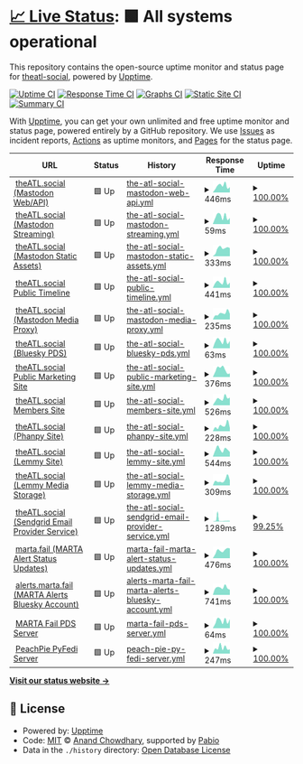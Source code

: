# [📈 Live Status](https://status.theATL.social): <!--live status--> **🟩 All systems operational**

This repository contains the open-source uptime monitor and status page for [theatl-social](https://status.theATL.social), powered by [Upptime](https://github.com/upptime/upptime).

[![Uptime CI](https://github.com/theatl-social/theatl-social-status-v2/workflows/Uptime%20CI/badge.svg)](https://github.com/theatl-social/theatl-social-status-v2/actions?query=workflow%3A%22Uptime+CI%22)
[![Response Time CI](https://github.com/theatl-social/theatl-social-status-v2/workflows/Response%20Time%20CI/badge.svg)](https://github.com/theatl-social/theatl-social-status-v2/actions?query=workflow%3A%22Response+Time+CI%22)
[![Graphs CI](https://github.com/theatl-social/theatl-social-status-v2/workflows/Graphs%20CI/badge.svg)](https://github.com/theatl-social/theatl-social-status-v2/actions?query=workflow%3A%22Graphs+CI%22)
[![Static Site CI](https://github.com/theatl-social/theatl-social-status-v2/workflows/Static%20Site%20CI/badge.svg)](https://github.com/theatl-social/theatl-social-status-v2/actions?query=workflow%3A%22Static+Site+CI%22)
[![Summary CI](https://github.com/theatl-social/theatl-social-status-v2/workflows/Summary%20CI/badge.svg)](https://github.com/theatl-social/theatl-social-status-v2/actions?query=workflow%3A%22Summary+CI%22)

With [Upptime](https://upptime.js.org), you can get your own unlimited and free uptime monitor and status page, powered entirely by a GitHub repository. We use [Issues](https://github.com/theatl-social/theatl-social-status-v2/issues) as incident reports, [Actions](https://github.com/theatl-social/theatl-social-status-v2/actions) as uptime monitors, and [Pages](https://status.theATL.social) for the status page.

<!--start: status pages-->
<!-- This summary is generated by Upptime (https://github.com/upptime/upptime) -->
<!-- Do not edit this manually, your changes will be overwritten -->
<!-- prettier-ignore -->
| URL | Status | History | Response Time | Uptime |
| --- | ------ | ------- | ------------- | ------ |
| <img alt="" src="https://icons.duckduckgo.com/ip3/theatl.social.ico" height="13"> [theATL.social (Mastodon Web/API)](https://theATL.social/health) | 🟩 Up | [the-atl-social-mastodon-web-api.yml](https://github.com/theatl-social/theatl-social-status-v2/commits/HEAD/history/the-atl-social-mastodon-web-api.yml) | <details><summary><img alt="Response time graph" src="./graphs/the-atl-social-mastodon-web-api/response-time-week.png" height="20"> 446ms</summary><br><a href="https://status.theatl.social/history/the-atl-social-mastodon-web-api"><img alt="Response time 407" src="https://img.shields.io/endpoint?url=https%3A%2F%2Fraw.githubusercontent.com%2Ftheatl-social%2Ftheatl-social-status-v2%2FHEAD%2Fapi%2Fthe-atl-social-mastodon-web-api%2Fresponse-time.json"></a><br><a href="https://status.theatl.social/history/the-atl-social-mastodon-web-api"><img alt="24-hour response time 363" src="https://img.shields.io/endpoint?url=https%3A%2F%2Fraw.githubusercontent.com%2Ftheatl-social%2Ftheatl-social-status-v2%2FHEAD%2Fapi%2Fthe-atl-social-mastodon-web-api%2Fresponse-time-day.json"></a><br><a href="https://status.theatl.social/history/the-atl-social-mastodon-web-api"><img alt="7-day response time 446" src="https://img.shields.io/endpoint?url=https%3A%2F%2Fraw.githubusercontent.com%2Ftheatl-social%2Ftheatl-social-status-v2%2FHEAD%2Fapi%2Fthe-atl-social-mastodon-web-api%2Fresponse-time-week.json"></a><br><a href="https://status.theatl.social/history/the-atl-social-mastodon-web-api"><img alt="30-day response time 410" src="https://img.shields.io/endpoint?url=https%3A%2F%2Fraw.githubusercontent.com%2Ftheatl-social%2Ftheatl-social-status-v2%2FHEAD%2Fapi%2Fthe-atl-social-mastodon-web-api%2Fresponse-time-month.json"></a><br><a href="https://status.theatl.social/history/the-atl-social-mastodon-web-api"><img alt="1-year response time 407" src="https://img.shields.io/endpoint?url=https%3A%2F%2Fraw.githubusercontent.com%2Ftheatl-social%2Ftheatl-social-status-v2%2FHEAD%2Fapi%2Fthe-atl-social-mastodon-web-api%2Fresponse-time-year.json"></a></details> | <details><summary><a href="https://status.theatl.social/history/the-atl-social-mastodon-web-api">100.00%</a></summary><a href="https://status.theatl.social/history/the-atl-social-mastodon-web-api"><img alt="All-time uptime 100.00%" src="https://img.shields.io/endpoint?url=https%3A%2F%2Fraw.githubusercontent.com%2Ftheatl-social%2Ftheatl-social-status-v2%2FHEAD%2Fapi%2Fthe-atl-social-mastodon-web-api%2Fuptime.json"></a><br><a href="https://status.theatl.social/history/the-atl-social-mastodon-web-api"><img alt="24-hour uptime 100.00%" src="https://img.shields.io/endpoint?url=https%3A%2F%2Fraw.githubusercontent.com%2Ftheatl-social%2Ftheatl-social-status-v2%2FHEAD%2Fapi%2Fthe-atl-social-mastodon-web-api%2Fuptime-day.json"></a><br><a href="https://status.theatl.social/history/the-atl-social-mastodon-web-api"><img alt="7-day uptime 100.00%" src="https://img.shields.io/endpoint?url=https%3A%2F%2Fraw.githubusercontent.com%2Ftheatl-social%2Ftheatl-social-status-v2%2FHEAD%2Fapi%2Fthe-atl-social-mastodon-web-api%2Fuptime-week.json"></a><br><a href="https://status.theatl.social/history/the-atl-social-mastodon-web-api"><img alt="30-day uptime 100.00%" src="https://img.shields.io/endpoint?url=https%3A%2F%2Fraw.githubusercontent.com%2Ftheatl-social%2Ftheatl-social-status-v2%2FHEAD%2Fapi%2Fthe-atl-social-mastodon-web-api%2Fuptime-month.json"></a><br><a href="https://status.theatl.social/history/the-atl-social-mastodon-web-api"><img alt="1-year uptime 100.00%" src="https://img.shields.io/endpoint?url=https%3A%2F%2Fraw.githubusercontent.com%2Ftheatl-social%2Ftheatl-social-status-v2%2FHEAD%2Fapi%2Fthe-atl-social-mastodon-web-api%2Fuptime-year.json"></a></details>
| <img alt="" src="https://icons.duckduckgo.com/ip3/theatl.social.ico" height="13"> [theATL.social (Mastodon Streaming)](https://theATL.social/api/v1/streaming/health) | 🟩 Up | [the-atl-social-mastodon-streaming.yml](https://github.com/theatl-social/theatl-social-status-v2/commits/HEAD/history/the-atl-social-mastodon-streaming.yml) | <details><summary><img alt="Response time graph" src="./graphs/the-atl-social-mastodon-streaming/response-time-week.png" height="20"> 59ms</summary><br><a href="https://status.theatl.social/history/the-atl-social-mastodon-streaming"><img alt="Response time 57" src="https://img.shields.io/endpoint?url=https%3A%2F%2Fraw.githubusercontent.com%2Ftheatl-social%2Ftheatl-social-status-v2%2FHEAD%2Fapi%2Fthe-atl-social-mastodon-streaming%2Fresponse-time.json"></a><br><a href="https://status.theatl.social/history/the-atl-social-mastodon-streaming"><img alt="24-hour response time 47" src="https://img.shields.io/endpoint?url=https%3A%2F%2Fraw.githubusercontent.com%2Ftheatl-social%2Ftheatl-social-status-v2%2FHEAD%2Fapi%2Fthe-atl-social-mastodon-streaming%2Fresponse-time-day.json"></a><br><a href="https://status.theatl.social/history/the-atl-social-mastodon-streaming"><img alt="7-day response time 59" src="https://img.shields.io/endpoint?url=https%3A%2F%2Fraw.githubusercontent.com%2Ftheatl-social%2Ftheatl-social-status-v2%2FHEAD%2Fapi%2Fthe-atl-social-mastodon-streaming%2Fresponse-time-week.json"></a><br><a href="https://status.theatl.social/history/the-atl-social-mastodon-streaming"><img alt="30-day response time 58" src="https://img.shields.io/endpoint?url=https%3A%2F%2Fraw.githubusercontent.com%2Ftheatl-social%2Ftheatl-social-status-v2%2FHEAD%2Fapi%2Fthe-atl-social-mastodon-streaming%2Fresponse-time-month.json"></a><br><a href="https://status.theatl.social/history/the-atl-social-mastodon-streaming"><img alt="1-year response time 57" src="https://img.shields.io/endpoint?url=https%3A%2F%2Fraw.githubusercontent.com%2Ftheatl-social%2Ftheatl-social-status-v2%2FHEAD%2Fapi%2Fthe-atl-social-mastodon-streaming%2Fresponse-time-year.json"></a></details> | <details><summary><a href="https://status.theatl.social/history/the-atl-social-mastodon-streaming">100.00%</a></summary><a href="https://status.theatl.social/history/the-atl-social-mastodon-streaming"><img alt="All-time uptime 100.00%" src="https://img.shields.io/endpoint?url=https%3A%2F%2Fraw.githubusercontent.com%2Ftheatl-social%2Ftheatl-social-status-v2%2FHEAD%2Fapi%2Fthe-atl-social-mastodon-streaming%2Fuptime.json"></a><br><a href="https://status.theatl.social/history/the-atl-social-mastodon-streaming"><img alt="24-hour uptime 100.00%" src="https://img.shields.io/endpoint?url=https%3A%2F%2Fraw.githubusercontent.com%2Ftheatl-social%2Ftheatl-social-status-v2%2FHEAD%2Fapi%2Fthe-atl-social-mastodon-streaming%2Fuptime-day.json"></a><br><a href="https://status.theatl.social/history/the-atl-social-mastodon-streaming"><img alt="7-day uptime 100.00%" src="https://img.shields.io/endpoint?url=https%3A%2F%2Fraw.githubusercontent.com%2Ftheatl-social%2Ftheatl-social-status-v2%2FHEAD%2Fapi%2Fthe-atl-social-mastodon-streaming%2Fuptime-week.json"></a><br><a href="https://status.theatl.social/history/the-atl-social-mastodon-streaming"><img alt="30-day uptime 100.00%" src="https://img.shields.io/endpoint?url=https%3A%2F%2Fraw.githubusercontent.com%2Ftheatl-social%2Ftheatl-social-status-v2%2FHEAD%2Fapi%2Fthe-atl-social-mastodon-streaming%2Fuptime-month.json"></a><br><a href="https://status.theatl.social/history/the-atl-social-mastodon-streaming"><img alt="1-year uptime 100.00%" src="https://img.shields.io/endpoint?url=https%3A%2F%2Fraw.githubusercontent.com%2Ftheatl-social%2Ftheatl-social-status-v2%2FHEAD%2Fapi%2Fthe-atl-social-mastodon-streaming%2Fuptime-year.json"></a></details>
| <img alt="" src="https://icons.duckduckgo.com/ip3/mastodon-static.theatl.social.ico" height="13"> [theATL.social (Mastodon Static Assets)](https://mastodon-static.theatl.social/sw.js) | 🟩 Up | [the-atl-social-mastodon-static-assets.yml](https://github.com/theatl-social/theatl-social-status-v2/commits/HEAD/history/the-atl-social-mastodon-static-assets.yml) | <details><summary><img alt="Response time graph" src="./graphs/the-atl-social-mastodon-static-assets/response-time-week.png" height="20"> 333ms</summary><br><a href="https://status.theatl.social/history/the-atl-social-mastodon-static-assets"><img alt="Response time 384" src="https://img.shields.io/endpoint?url=https%3A%2F%2Fraw.githubusercontent.com%2Ftheatl-social%2Ftheatl-social-status-v2%2FHEAD%2Fapi%2Fthe-atl-social-mastodon-static-assets%2Fresponse-time.json"></a><br><a href="https://status.theatl.social/history/the-atl-social-mastodon-static-assets"><img alt="24-hour response time 358" src="https://img.shields.io/endpoint?url=https%3A%2F%2Fraw.githubusercontent.com%2Ftheatl-social%2Ftheatl-social-status-v2%2FHEAD%2Fapi%2Fthe-atl-social-mastodon-static-assets%2Fresponse-time-day.json"></a><br><a href="https://status.theatl.social/history/the-atl-social-mastodon-static-assets"><img alt="7-day response time 333" src="https://img.shields.io/endpoint?url=https%3A%2F%2Fraw.githubusercontent.com%2Ftheatl-social%2Ftheatl-social-status-v2%2FHEAD%2Fapi%2Fthe-atl-social-mastodon-static-assets%2Fresponse-time-week.json"></a><br><a href="https://status.theatl.social/history/the-atl-social-mastodon-static-assets"><img alt="30-day response time 250" src="https://img.shields.io/endpoint?url=https%3A%2F%2Fraw.githubusercontent.com%2Ftheatl-social%2Ftheatl-social-status-v2%2FHEAD%2Fapi%2Fthe-atl-social-mastodon-static-assets%2Fresponse-time-month.json"></a><br><a href="https://status.theatl.social/history/the-atl-social-mastodon-static-assets"><img alt="1-year response time 384" src="https://img.shields.io/endpoint?url=https%3A%2F%2Fraw.githubusercontent.com%2Ftheatl-social%2Ftheatl-social-status-v2%2FHEAD%2Fapi%2Fthe-atl-social-mastodon-static-assets%2Fresponse-time-year.json"></a></details> | <details><summary><a href="https://status.theatl.social/history/the-atl-social-mastodon-static-assets">100.00%</a></summary><a href="https://status.theatl.social/history/the-atl-social-mastodon-static-assets"><img alt="All-time uptime 99.98%" src="https://img.shields.io/endpoint?url=https%3A%2F%2Fraw.githubusercontent.com%2Ftheatl-social%2Ftheatl-social-status-v2%2FHEAD%2Fapi%2Fthe-atl-social-mastodon-static-assets%2Fuptime.json"></a><br><a href="https://status.theatl.social/history/the-atl-social-mastodon-static-assets"><img alt="24-hour uptime 100.00%" src="https://img.shields.io/endpoint?url=https%3A%2F%2Fraw.githubusercontent.com%2Ftheatl-social%2Ftheatl-social-status-v2%2FHEAD%2Fapi%2Fthe-atl-social-mastodon-static-assets%2Fuptime-day.json"></a><br><a href="https://status.theatl.social/history/the-atl-social-mastodon-static-assets"><img alt="7-day uptime 100.00%" src="https://img.shields.io/endpoint?url=https%3A%2F%2Fraw.githubusercontent.com%2Ftheatl-social%2Ftheatl-social-status-v2%2FHEAD%2Fapi%2Fthe-atl-social-mastodon-static-assets%2Fuptime-week.json"></a><br><a href="https://status.theatl.social/history/the-atl-social-mastodon-static-assets"><img alt="30-day uptime 100.00%" src="https://img.shields.io/endpoint?url=https%3A%2F%2Fraw.githubusercontent.com%2Ftheatl-social%2Ftheatl-social-status-v2%2FHEAD%2Fapi%2Fthe-atl-social-mastodon-static-assets%2Fuptime-month.json"></a><br><a href="https://status.theatl.social/history/the-atl-social-mastodon-static-assets"><img alt="1-year uptime 99.98%" src="https://img.shields.io/endpoint?url=https%3A%2F%2Fraw.githubusercontent.com%2Ftheatl-social%2Ftheatl-social-status-v2%2FHEAD%2Fapi%2Fthe-atl-social-mastodon-static-assets%2Fuptime-year.json"></a></details>
| <img alt="" src="https://icons.duckduckgo.com/ip3/theatl.social.ico" height="13"> [theATL.social Public Timeline](https://theatl.social/api/v1/timelines/public?local=true&only_media=false) | 🟩 Up | [the-atl-social-public-timeline.yml](https://github.com/theatl-social/theatl-social-status-v2/commits/HEAD/history/the-atl-social-public-timeline.yml) | <details><summary><img alt="Response time graph" src="./graphs/the-atl-social-public-timeline/response-time-week.png" height="20"> 441ms</summary><br><a href="https://status.theatl.social/history/the-atl-social-public-timeline"><img alt="Response time 319" src="https://img.shields.io/endpoint?url=https%3A%2F%2Fraw.githubusercontent.com%2Ftheatl-social%2Ftheatl-social-status-v2%2FHEAD%2Fapi%2Fthe-atl-social-public-timeline%2Fresponse-time.json"></a><br><a href="https://status.theatl.social/history/the-atl-social-public-timeline"><img alt="24-hour response time 405" src="https://img.shields.io/endpoint?url=https%3A%2F%2Fraw.githubusercontent.com%2Ftheatl-social%2Ftheatl-social-status-v2%2FHEAD%2Fapi%2Fthe-atl-social-public-timeline%2Fresponse-time-day.json"></a><br><a href="https://status.theatl.social/history/the-atl-social-public-timeline"><img alt="7-day response time 441" src="https://img.shields.io/endpoint?url=https%3A%2F%2Fraw.githubusercontent.com%2Ftheatl-social%2Ftheatl-social-status-v2%2FHEAD%2Fapi%2Fthe-atl-social-public-timeline%2Fresponse-time-week.json"></a><br><a href="https://status.theatl.social/history/the-atl-social-public-timeline"><img alt="30-day response time 361" src="https://img.shields.io/endpoint?url=https%3A%2F%2Fraw.githubusercontent.com%2Ftheatl-social%2Ftheatl-social-status-v2%2FHEAD%2Fapi%2Fthe-atl-social-public-timeline%2Fresponse-time-month.json"></a><br><a href="https://status.theatl.social/history/the-atl-social-public-timeline"><img alt="1-year response time 319" src="https://img.shields.io/endpoint?url=https%3A%2F%2Fraw.githubusercontent.com%2Ftheatl-social%2Ftheatl-social-status-v2%2FHEAD%2Fapi%2Fthe-atl-social-public-timeline%2Fresponse-time-year.json"></a></details> | <details><summary><a href="https://status.theatl.social/history/the-atl-social-public-timeline">100.00%</a></summary><a href="https://status.theatl.social/history/the-atl-social-public-timeline"><img alt="All-time uptime 100.00%" src="https://img.shields.io/endpoint?url=https%3A%2F%2Fraw.githubusercontent.com%2Ftheatl-social%2Ftheatl-social-status-v2%2FHEAD%2Fapi%2Fthe-atl-social-public-timeline%2Fuptime.json"></a><br><a href="https://status.theatl.social/history/the-atl-social-public-timeline"><img alt="24-hour uptime 100.00%" src="https://img.shields.io/endpoint?url=https%3A%2F%2Fraw.githubusercontent.com%2Ftheatl-social%2Ftheatl-social-status-v2%2FHEAD%2Fapi%2Fthe-atl-social-public-timeline%2Fuptime-day.json"></a><br><a href="https://status.theatl.social/history/the-atl-social-public-timeline"><img alt="7-day uptime 100.00%" src="https://img.shields.io/endpoint?url=https%3A%2F%2Fraw.githubusercontent.com%2Ftheatl-social%2Ftheatl-social-status-v2%2FHEAD%2Fapi%2Fthe-atl-social-public-timeline%2Fuptime-week.json"></a><br><a href="https://status.theatl.social/history/the-atl-social-public-timeline"><img alt="30-day uptime 100.00%" src="https://img.shields.io/endpoint?url=https%3A%2F%2Fraw.githubusercontent.com%2Ftheatl-social%2Ftheatl-social-status-v2%2FHEAD%2Fapi%2Fthe-atl-social-public-timeline%2Fuptime-month.json"></a><br><a href="https://status.theatl.social/history/the-atl-social-public-timeline"><img alt="1-year uptime 100.00%" src="https://img.shields.io/endpoint?url=https%3A%2F%2Fraw.githubusercontent.com%2Ftheatl-social%2Ftheatl-social-status-v2%2FHEAD%2Fapi%2Fthe-atl-social-public-timeline%2Fuptime-year.json"></a></details>
| <img alt="" src="https://icons.duckduckgo.com/ip3/o1.theatl.social.ico" height="13"> [theATL.social (Mastodon Media Proxy)](https://o1.theatl.social/theatlsocial-logo-output.png) | 🟩 Up | [the-atl-social-mastodon-media-proxy.yml](https://github.com/theatl-social/theatl-social-status-v2/commits/HEAD/history/the-atl-social-mastodon-media-proxy.yml) | <details><summary><img alt="Response time graph" src="./graphs/the-atl-social-mastodon-media-proxy/response-time-week.png" height="20"> 235ms</summary><br><a href="https://status.theatl.social/history/the-atl-social-mastodon-media-proxy"><img alt="Response time 258" src="https://img.shields.io/endpoint?url=https%3A%2F%2Fraw.githubusercontent.com%2Ftheatl-social%2Ftheatl-social-status-v2%2FHEAD%2Fapi%2Fthe-atl-social-mastodon-media-proxy%2Fresponse-time.json"></a><br><a href="https://status.theatl.social/history/the-atl-social-mastodon-media-proxy"><img alt="24-hour response time 216" src="https://img.shields.io/endpoint?url=https%3A%2F%2Fraw.githubusercontent.com%2Ftheatl-social%2Ftheatl-social-status-v2%2FHEAD%2Fapi%2Fthe-atl-social-mastodon-media-proxy%2Fresponse-time-day.json"></a><br><a href="https://status.theatl.social/history/the-atl-social-mastodon-media-proxy"><img alt="7-day response time 235" src="https://img.shields.io/endpoint?url=https%3A%2F%2Fraw.githubusercontent.com%2Ftheatl-social%2Ftheatl-social-status-v2%2FHEAD%2Fapi%2Fthe-atl-social-mastodon-media-proxy%2Fresponse-time-week.json"></a><br><a href="https://status.theatl.social/history/the-atl-social-mastodon-media-proxy"><img alt="30-day response time 241" src="https://img.shields.io/endpoint?url=https%3A%2F%2Fraw.githubusercontent.com%2Ftheatl-social%2Ftheatl-social-status-v2%2FHEAD%2Fapi%2Fthe-atl-social-mastodon-media-proxy%2Fresponse-time-month.json"></a><br><a href="https://status.theatl.social/history/the-atl-social-mastodon-media-proxy"><img alt="1-year response time 258" src="https://img.shields.io/endpoint?url=https%3A%2F%2Fraw.githubusercontent.com%2Ftheatl-social%2Ftheatl-social-status-v2%2FHEAD%2Fapi%2Fthe-atl-social-mastodon-media-proxy%2Fresponse-time-year.json"></a></details> | <details><summary><a href="https://status.theatl.social/history/the-atl-social-mastodon-media-proxy">100.00%</a></summary><a href="https://status.theatl.social/history/the-atl-social-mastodon-media-proxy"><img alt="All-time uptime 100.00%" src="https://img.shields.io/endpoint?url=https%3A%2F%2Fraw.githubusercontent.com%2Ftheatl-social%2Ftheatl-social-status-v2%2FHEAD%2Fapi%2Fthe-atl-social-mastodon-media-proxy%2Fuptime.json"></a><br><a href="https://status.theatl.social/history/the-atl-social-mastodon-media-proxy"><img alt="24-hour uptime 100.00%" src="https://img.shields.io/endpoint?url=https%3A%2F%2Fraw.githubusercontent.com%2Ftheatl-social%2Ftheatl-social-status-v2%2FHEAD%2Fapi%2Fthe-atl-social-mastodon-media-proxy%2Fuptime-day.json"></a><br><a href="https://status.theatl.social/history/the-atl-social-mastodon-media-proxy"><img alt="7-day uptime 100.00%" src="https://img.shields.io/endpoint?url=https%3A%2F%2Fraw.githubusercontent.com%2Ftheatl-social%2Ftheatl-social-status-v2%2FHEAD%2Fapi%2Fthe-atl-social-mastodon-media-proxy%2Fuptime-week.json"></a><br><a href="https://status.theatl.social/history/the-atl-social-mastodon-media-proxy"><img alt="30-day uptime 100.00%" src="https://img.shields.io/endpoint?url=https%3A%2F%2Fraw.githubusercontent.com%2Ftheatl-social%2Ftheatl-social-status-v2%2FHEAD%2Fapi%2Fthe-atl-social-mastodon-media-proxy%2Fuptime-month.json"></a><br><a href="https://status.theatl.social/history/the-atl-social-mastodon-media-proxy"><img alt="1-year uptime 100.00%" src="https://img.shields.io/endpoint?url=https%3A%2F%2Fraw.githubusercontent.com%2Ftheatl-social%2Ftheatl-social-status-v2%2FHEAD%2Fapi%2Fthe-atl-social-mastodon-media-proxy%2Fuptime-year.json"></a></details>
| <img alt="" src="https://icons.duckduckgo.com/ip3/theatl.social.ico" height="13"> [theATL.social (Bluesky PDS)](https://theatl.social/xrpc/_health) | 🟩 Up | [the-atl-social-bluesky-pds.yml](https://github.com/theatl-social/theatl-social-status-v2/commits/HEAD/history/the-atl-social-bluesky-pds.yml) | <details><summary><img alt="Response time graph" src="./graphs/the-atl-social-bluesky-pds/response-time-week.png" height="20"> 63ms</summary><br><a href="https://status.theatl.social/history/the-atl-social-bluesky-pds"><img alt="Response time 76" src="https://img.shields.io/endpoint?url=https%3A%2F%2Fraw.githubusercontent.com%2Ftheatl-social%2Ftheatl-social-status-v2%2FHEAD%2Fapi%2Fthe-atl-social-bluesky-pds%2Fresponse-time.json"></a><br><a href="https://status.theatl.social/history/the-atl-social-bluesky-pds"><img alt="24-hour response time 62" src="https://img.shields.io/endpoint?url=https%3A%2F%2Fraw.githubusercontent.com%2Ftheatl-social%2Ftheatl-social-status-v2%2FHEAD%2Fapi%2Fthe-atl-social-bluesky-pds%2Fresponse-time-day.json"></a><br><a href="https://status.theatl.social/history/the-atl-social-bluesky-pds"><img alt="7-day response time 63" src="https://img.shields.io/endpoint?url=https%3A%2F%2Fraw.githubusercontent.com%2Ftheatl-social%2Ftheatl-social-status-v2%2FHEAD%2Fapi%2Fthe-atl-social-bluesky-pds%2Fresponse-time-week.json"></a><br><a href="https://status.theatl.social/history/the-atl-social-bluesky-pds"><img alt="30-day response time 58" src="https://img.shields.io/endpoint?url=https%3A%2F%2Fraw.githubusercontent.com%2Ftheatl-social%2Ftheatl-social-status-v2%2FHEAD%2Fapi%2Fthe-atl-social-bluesky-pds%2Fresponse-time-month.json"></a><br><a href="https://status.theatl.social/history/the-atl-social-bluesky-pds"><img alt="1-year response time 76" src="https://img.shields.io/endpoint?url=https%3A%2F%2Fraw.githubusercontent.com%2Ftheatl-social%2Ftheatl-social-status-v2%2FHEAD%2Fapi%2Fthe-atl-social-bluesky-pds%2Fresponse-time-year.json"></a></details> | <details><summary><a href="https://status.theatl.social/history/the-atl-social-bluesky-pds">100.00%</a></summary><a href="https://status.theatl.social/history/the-atl-social-bluesky-pds"><img alt="All-time uptime 99.95%" src="https://img.shields.io/endpoint?url=https%3A%2F%2Fraw.githubusercontent.com%2Ftheatl-social%2Ftheatl-social-status-v2%2FHEAD%2Fapi%2Fthe-atl-social-bluesky-pds%2Fuptime.json"></a><br><a href="https://status.theatl.social/history/the-atl-social-bluesky-pds"><img alt="24-hour uptime 100.00%" src="https://img.shields.io/endpoint?url=https%3A%2F%2Fraw.githubusercontent.com%2Ftheatl-social%2Ftheatl-social-status-v2%2FHEAD%2Fapi%2Fthe-atl-social-bluesky-pds%2Fuptime-day.json"></a><br><a href="https://status.theatl.social/history/the-atl-social-bluesky-pds"><img alt="7-day uptime 100.00%" src="https://img.shields.io/endpoint?url=https%3A%2F%2Fraw.githubusercontent.com%2Ftheatl-social%2Ftheatl-social-status-v2%2FHEAD%2Fapi%2Fthe-atl-social-bluesky-pds%2Fuptime-week.json"></a><br><a href="https://status.theatl.social/history/the-atl-social-bluesky-pds"><img alt="30-day uptime 100.00%" src="https://img.shields.io/endpoint?url=https%3A%2F%2Fraw.githubusercontent.com%2Ftheatl-social%2Ftheatl-social-status-v2%2FHEAD%2Fapi%2Fthe-atl-social-bluesky-pds%2Fuptime-month.json"></a><br><a href="https://status.theatl.social/history/the-atl-social-bluesky-pds"><img alt="1-year uptime 99.95%" src="https://img.shields.io/endpoint?url=https%3A%2F%2Fraw.githubusercontent.com%2Ftheatl-social%2Ftheatl-social-status-v2%2FHEAD%2Fapi%2Fthe-atl-social-bluesky-pds%2Fuptime-year.json"></a></details>
| <img alt="" src="https://icons.duckduckgo.com/ip3/join.theatl.social.ico" height="13"> [theATL.social Public Marketing Site](https://join.theATL.social) | 🟩 Up | [the-atl-social-public-marketing-site.yml](https://github.com/theatl-social/theatl-social-status-v2/commits/HEAD/history/the-atl-social-public-marketing-site.yml) | <details><summary><img alt="Response time graph" src="./graphs/the-atl-social-public-marketing-site/response-time-week.png" height="20"> 376ms</summary><br><a href="https://status.theatl.social/history/the-atl-social-public-marketing-site"><img alt="Response time 373" src="https://img.shields.io/endpoint?url=https%3A%2F%2Fraw.githubusercontent.com%2Ftheatl-social%2Ftheatl-social-status-v2%2FHEAD%2Fapi%2Fthe-atl-social-public-marketing-site%2Fresponse-time.json"></a><br><a href="https://status.theatl.social/history/the-atl-social-public-marketing-site"><img alt="24-hour response time 183" src="https://img.shields.io/endpoint?url=https%3A%2F%2Fraw.githubusercontent.com%2Ftheatl-social%2Ftheatl-social-status-v2%2FHEAD%2Fapi%2Fthe-atl-social-public-marketing-site%2Fresponse-time-day.json"></a><br><a href="https://status.theatl.social/history/the-atl-social-public-marketing-site"><img alt="7-day response time 376" src="https://img.shields.io/endpoint?url=https%3A%2F%2Fraw.githubusercontent.com%2Ftheatl-social%2Ftheatl-social-status-v2%2FHEAD%2Fapi%2Fthe-atl-social-public-marketing-site%2Fresponse-time-week.json"></a><br><a href="https://status.theatl.social/history/the-atl-social-public-marketing-site"><img alt="30-day response time 348" src="https://img.shields.io/endpoint?url=https%3A%2F%2Fraw.githubusercontent.com%2Ftheatl-social%2Ftheatl-social-status-v2%2FHEAD%2Fapi%2Fthe-atl-social-public-marketing-site%2Fresponse-time-month.json"></a><br><a href="https://status.theatl.social/history/the-atl-social-public-marketing-site"><img alt="1-year response time 373" src="https://img.shields.io/endpoint?url=https%3A%2F%2Fraw.githubusercontent.com%2Ftheatl-social%2Ftheatl-social-status-v2%2FHEAD%2Fapi%2Fthe-atl-social-public-marketing-site%2Fresponse-time-year.json"></a></details> | <details><summary><a href="https://status.theatl.social/history/the-atl-social-public-marketing-site">100.00%</a></summary><a href="https://status.theatl.social/history/the-atl-social-public-marketing-site"><img alt="All-time uptime 99.98%" src="https://img.shields.io/endpoint?url=https%3A%2F%2Fraw.githubusercontent.com%2Ftheatl-social%2Ftheatl-social-status-v2%2FHEAD%2Fapi%2Fthe-atl-social-public-marketing-site%2Fuptime.json"></a><br><a href="https://status.theatl.social/history/the-atl-social-public-marketing-site"><img alt="24-hour uptime 100.00%" src="https://img.shields.io/endpoint?url=https%3A%2F%2Fraw.githubusercontent.com%2Ftheatl-social%2Ftheatl-social-status-v2%2FHEAD%2Fapi%2Fthe-atl-social-public-marketing-site%2Fuptime-day.json"></a><br><a href="https://status.theatl.social/history/the-atl-social-public-marketing-site"><img alt="7-day uptime 100.00%" src="https://img.shields.io/endpoint?url=https%3A%2F%2Fraw.githubusercontent.com%2Ftheatl-social%2Ftheatl-social-status-v2%2FHEAD%2Fapi%2Fthe-atl-social-public-marketing-site%2Fuptime-week.json"></a><br><a href="https://status.theatl.social/history/the-atl-social-public-marketing-site"><img alt="30-day uptime 99.96%" src="https://img.shields.io/endpoint?url=https%3A%2F%2Fraw.githubusercontent.com%2Ftheatl-social%2Ftheatl-social-status-v2%2FHEAD%2Fapi%2Fthe-atl-social-public-marketing-site%2Fuptime-month.json"></a><br><a href="https://status.theatl.social/history/the-atl-social-public-marketing-site"><img alt="1-year uptime 99.98%" src="https://img.shields.io/endpoint?url=https%3A%2F%2Fraw.githubusercontent.com%2Ftheatl-social%2Ftheatl-social-status-v2%2FHEAD%2Fapi%2Fthe-atl-social-public-marketing-site%2Fuptime-year.json"></a></details>
| <img alt="" src="https://icons.duckduckgo.com/ip3/members.theatl.social.ico" height="13"> [theATL.social Members Site](https://members.theATL.social/login) | 🟩 Up | [the-atl-social-members-site.yml](https://github.com/theatl-social/theatl-social-status-v2/commits/HEAD/history/the-atl-social-members-site.yml) | <details><summary><img alt="Response time graph" src="./graphs/the-atl-social-members-site/response-time-week.png" height="20"> 526ms</summary><br><a href="https://status.theatl.social/history/the-atl-social-members-site"><img alt="Response time 557" src="https://img.shields.io/endpoint?url=https%3A%2F%2Fraw.githubusercontent.com%2Ftheatl-social%2Ftheatl-social-status-v2%2FHEAD%2Fapi%2Fthe-atl-social-members-site%2Fresponse-time.json"></a><br><a href="https://status.theatl.social/history/the-atl-social-members-site"><img alt="24-hour response time 594" src="https://img.shields.io/endpoint?url=https%3A%2F%2Fraw.githubusercontent.com%2Ftheatl-social%2Ftheatl-social-status-v2%2FHEAD%2Fapi%2Fthe-atl-social-members-site%2Fresponse-time-day.json"></a><br><a href="https://status.theatl.social/history/the-atl-social-members-site"><img alt="7-day response time 526" src="https://img.shields.io/endpoint?url=https%3A%2F%2Fraw.githubusercontent.com%2Ftheatl-social%2Ftheatl-social-status-v2%2FHEAD%2Fapi%2Fthe-atl-social-members-site%2Fresponse-time-week.json"></a><br><a href="https://status.theatl.social/history/the-atl-social-members-site"><img alt="30-day response time 611" src="https://img.shields.io/endpoint?url=https%3A%2F%2Fraw.githubusercontent.com%2Ftheatl-social%2Ftheatl-social-status-v2%2FHEAD%2Fapi%2Fthe-atl-social-members-site%2Fresponse-time-month.json"></a><br><a href="https://status.theatl.social/history/the-atl-social-members-site"><img alt="1-year response time 557" src="https://img.shields.io/endpoint?url=https%3A%2F%2Fraw.githubusercontent.com%2Ftheatl-social%2Ftheatl-social-status-v2%2FHEAD%2Fapi%2Fthe-atl-social-members-site%2Fresponse-time-year.json"></a></details> | <details><summary><a href="https://status.theatl.social/history/the-atl-social-members-site">100.00%</a></summary><a href="https://status.theatl.social/history/the-atl-social-members-site"><img alt="All-time uptime 99.98%" src="https://img.shields.io/endpoint?url=https%3A%2F%2Fraw.githubusercontent.com%2Ftheatl-social%2Ftheatl-social-status-v2%2FHEAD%2Fapi%2Fthe-atl-social-members-site%2Fuptime.json"></a><br><a href="https://status.theatl.social/history/the-atl-social-members-site"><img alt="24-hour uptime 100.00%" src="https://img.shields.io/endpoint?url=https%3A%2F%2Fraw.githubusercontent.com%2Ftheatl-social%2Ftheatl-social-status-v2%2FHEAD%2Fapi%2Fthe-atl-social-members-site%2Fuptime-day.json"></a><br><a href="https://status.theatl.social/history/the-atl-social-members-site"><img alt="7-day uptime 100.00%" src="https://img.shields.io/endpoint?url=https%3A%2F%2Fraw.githubusercontent.com%2Ftheatl-social%2Ftheatl-social-status-v2%2FHEAD%2Fapi%2Fthe-atl-social-members-site%2Fuptime-week.json"></a><br><a href="https://status.theatl.social/history/the-atl-social-members-site"><img alt="30-day uptime 99.96%" src="https://img.shields.io/endpoint?url=https%3A%2F%2Fraw.githubusercontent.com%2Ftheatl-social%2Ftheatl-social-status-v2%2FHEAD%2Fapi%2Fthe-atl-social-members-site%2Fuptime-month.json"></a><br><a href="https://status.theatl.social/history/the-atl-social-members-site"><img alt="1-year uptime 99.98%" src="https://img.shields.io/endpoint?url=https%3A%2F%2Fraw.githubusercontent.com%2Ftheatl-social%2Ftheatl-social-status-v2%2FHEAD%2Fapi%2Fthe-atl-social-members-site%2Fuptime-year.json"></a></details>
| <img alt="" src="https://icons.duckduckgo.com/ip3/phanpy.theatl.social.ico" height="13"> [theATL.social (Phanpy Site)](https://phanpy.theATL.social) | 🟩 Up | [the-atl-social-phanpy-site.yml](https://github.com/theatl-social/theatl-social-status-v2/commits/HEAD/history/the-atl-social-phanpy-site.yml) | <details><summary><img alt="Response time graph" src="./graphs/the-atl-social-phanpy-site/response-time-week.png" height="20"> 228ms</summary><br><a href="https://status.theatl.social/history/the-atl-social-phanpy-site"><img alt="Response time 254" src="https://img.shields.io/endpoint?url=https%3A%2F%2Fraw.githubusercontent.com%2Ftheatl-social%2Ftheatl-social-status-v2%2FHEAD%2Fapi%2Fthe-atl-social-phanpy-site%2Fresponse-time.json"></a><br><a href="https://status.theatl.social/history/the-atl-social-phanpy-site"><img alt="24-hour response time 134" src="https://img.shields.io/endpoint?url=https%3A%2F%2Fraw.githubusercontent.com%2Ftheatl-social%2Ftheatl-social-status-v2%2FHEAD%2Fapi%2Fthe-atl-social-phanpy-site%2Fresponse-time-day.json"></a><br><a href="https://status.theatl.social/history/the-atl-social-phanpy-site"><img alt="7-day response time 228" src="https://img.shields.io/endpoint?url=https%3A%2F%2Fraw.githubusercontent.com%2Ftheatl-social%2Ftheatl-social-status-v2%2FHEAD%2Fapi%2Fthe-atl-social-phanpy-site%2Fresponse-time-week.json"></a><br><a href="https://status.theatl.social/history/the-atl-social-phanpy-site"><img alt="30-day response time 216" src="https://img.shields.io/endpoint?url=https%3A%2F%2Fraw.githubusercontent.com%2Ftheatl-social%2Ftheatl-social-status-v2%2FHEAD%2Fapi%2Fthe-atl-social-phanpy-site%2Fresponse-time-month.json"></a><br><a href="https://status.theatl.social/history/the-atl-social-phanpy-site"><img alt="1-year response time 254" src="https://img.shields.io/endpoint?url=https%3A%2F%2Fraw.githubusercontent.com%2Ftheatl-social%2Ftheatl-social-status-v2%2FHEAD%2Fapi%2Fthe-atl-social-phanpy-site%2Fresponse-time-year.json"></a></details> | <details><summary><a href="https://status.theatl.social/history/the-atl-social-phanpy-site">100.00%</a></summary><a href="https://status.theatl.social/history/the-atl-social-phanpy-site"><img alt="All-time uptime 100.00%" src="https://img.shields.io/endpoint?url=https%3A%2F%2Fraw.githubusercontent.com%2Ftheatl-social%2Ftheatl-social-status-v2%2FHEAD%2Fapi%2Fthe-atl-social-phanpy-site%2Fuptime.json"></a><br><a href="https://status.theatl.social/history/the-atl-social-phanpy-site"><img alt="24-hour uptime 100.00%" src="https://img.shields.io/endpoint?url=https%3A%2F%2Fraw.githubusercontent.com%2Ftheatl-social%2Ftheatl-social-status-v2%2FHEAD%2Fapi%2Fthe-atl-social-phanpy-site%2Fuptime-day.json"></a><br><a href="https://status.theatl.social/history/the-atl-social-phanpy-site"><img alt="7-day uptime 100.00%" src="https://img.shields.io/endpoint?url=https%3A%2F%2Fraw.githubusercontent.com%2Ftheatl-social%2Ftheatl-social-status-v2%2FHEAD%2Fapi%2Fthe-atl-social-phanpy-site%2Fuptime-week.json"></a><br><a href="https://status.theatl.social/history/the-atl-social-phanpy-site"><img alt="30-day uptime 100.00%" src="https://img.shields.io/endpoint?url=https%3A%2F%2Fraw.githubusercontent.com%2Ftheatl-social%2Ftheatl-social-status-v2%2FHEAD%2Fapi%2Fthe-atl-social-phanpy-site%2Fuptime-month.json"></a><br><a href="https://status.theatl.social/history/the-atl-social-phanpy-site"><img alt="1-year uptime 100.00%" src="https://img.shields.io/endpoint?url=https%3A%2F%2Fraw.githubusercontent.com%2Ftheatl-social%2Ftheatl-social-status-v2%2FHEAD%2Fapi%2Fthe-atl-social-phanpy-site%2Fuptime-year.json"></a></details>
| <img alt="" src="https://icons.duckduckgo.com/ip3/yall.theatl.social.ico" height="13"> [theATL.social (Lemmy Site)](https://yall.theATL.social) | 🟩 Up | [the-atl-social-lemmy-site.yml](https://github.com/theatl-social/theatl-social-status-v2/commits/HEAD/history/the-atl-social-lemmy-site.yml) | <details><summary><img alt="Response time graph" src="./graphs/the-atl-social-lemmy-site/response-time-week.png" height="20"> 544ms</summary><br><a href="https://status.theatl.social/history/the-atl-social-lemmy-site"><img alt="Response time 1310" src="https://img.shields.io/endpoint?url=https%3A%2F%2Fraw.githubusercontent.com%2Ftheatl-social%2Ftheatl-social-status-v2%2FHEAD%2Fapi%2Fthe-atl-social-lemmy-site%2Fresponse-time.json"></a><br><a href="https://status.theatl.social/history/the-atl-social-lemmy-site"><img alt="24-hour response time 354" src="https://img.shields.io/endpoint?url=https%3A%2F%2Fraw.githubusercontent.com%2Ftheatl-social%2Ftheatl-social-status-v2%2FHEAD%2Fapi%2Fthe-atl-social-lemmy-site%2Fresponse-time-day.json"></a><br><a href="https://status.theatl.social/history/the-atl-social-lemmy-site"><img alt="7-day response time 544" src="https://img.shields.io/endpoint?url=https%3A%2F%2Fraw.githubusercontent.com%2Ftheatl-social%2Ftheatl-social-status-v2%2FHEAD%2Fapi%2Fthe-atl-social-lemmy-site%2Fresponse-time-week.json"></a><br><a href="https://status.theatl.social/history/the-atl-social-lemmy-site"><img alt="30-day response time 2630" src="https://img.shields.io/endpoint?url=https%3A%2F%2Fraw.githubusercontent.com%2Ftheatl-social%2Ftheatl-social-status-v2%2FHEAD%2Fapi%2Fthe-atl-social-lemmy-site%2Fresponse-time-month.json"></a><br><a href="https://status.theatl.social/history/the-atl-social-lemmy-site"><img alt="1-year response time 1310" src="https://img.shields.io/endpoint?url=https%3A%2F%2Fraw.githubusercontent.com%2Ftheatl-social%2Ftheatl-social-status-v2%2FHEAD%2Fapi%2Fthe-atl-social-lemmy-site%2Fresponse-time-year.json"></a></details> | <details><summary><a href="https://status.theatl.social/history/the-atl-social-lemmy-site">100.00%</a></summary><a href="https://status.theatl.social/history/the-atl-social-lemmy-site"><img alt="All-time uptime 99.34%" src="https://img.shields.io/endpoint?url=https%3A%2F%2Fraw.githubusercontent.com%2Ftheatl-social%2Ftheatl-social-status-v2%2FHEAD%2Fapi%2Fthe-atl-social-lemmy-site%2Fuptime.json"></a><br><a href="https://status.theatl.social/history/the-atl-social-lemmy-site"><img alt="24-hour uptime 100.00%" src="https://img.shields.io/endpoint?url=https%3A%2F%2Fraw.githubusercontent.com%2Ftheatl-social%2Ftheatl-social-status-v2%2FHEAD%2Fapi%2Fthe-atl-social-lemmy-site%2Fuptime-day.json"></a><br><a href="https://status.theatl.social/history/the-atl-social-lemmy-site"><img alt="7-day uptime 100.00%" src="https://img.shields.io/endpoint?url=https%3A%2F%2Fraw.githubusercontent.com%2Ftheatl-social%2Ftheatl-social-status-v2%2FHEAD%2Fapi%2Fthe-atl-social-lemmy-site%2Fuptime-week.json"></a><br><a href="https://status.theatl.social/history/the-atl-social-lemmy-site"><img alt="30-day uptime 98.59%" src="https://img.shields.io/endpoint?url=https%3A%2F%2Fraw.githubusercontent.com%2Ftheatl-social%2Ftheatl-social-status-v2%2FHEAD%2Fapi%2Fthe-atl-social-lemmy-site%2Fuptime-month.json"></a><br><a href="https://status.theatl.social/history/the-atl-social-lemmy-site"><img alt="1-year uptime 99.34%" src="https://img.shields.io/endpoint?url=https%3A%2F%2Fraw.githubusercontent.com%2Ftheatl-social%2Ftheatl-social-status-v2%2FHEAD%2Fapi%2Fthe-atl-social-lemmy-site%2Fuptime-year.json"></a></details>
| <img alt="" src="https://icons.duckduckgo.com/ip3/pictrs-objstore.theatl.social.ico" height="13"> [theATL.social (Lemmy Media Storage)](https://pictrs-objstore.theatl.social/000/4bcb5f4f-cedb-4ea2-9180-a5433624d58d) | 🟩 Up | [the-atl-social-lemmy-media-storage.yml](https://github.com/theatl-social/theatl-social-status-v2/commits/HEAD/history/the-atl-social-lemmy-media-storage.yml) | <details><summary><img alt="Response time graph" src="./graphs/the-atl-social-lemmy-media-storage/response-time-week.png" height="20"> 309ms</summary><br><a href="https://status.theatl.social/history/the-atl-social-lemmy-media-storage"><img alt="Response time 316" src="https://img.shields.io/endpoint?url=https%3A%2F%2Fraw.githubusercontent.com%2Ftheatl-social%2Ftheatl-social-status-v2%2FHEAD%2Fapi%2Fthe-atl-social-lemmy-media-storage%2Fresponse-time.json"></a><br><a href="https://status.theatl.social/history/the-atl-social-lemmy-media-storage"><img alt="24-hour response time 296" src="https://img.shields.io/endpoint?url=https%3A%2F%2Fraw.githubusercontent.com%2Ftheatl-social%2Ftheatl-social-status-v2%2FHEAD%2Fapi%2Fthe-atl-social-lemmy-media-storage%2Fresponse-time-day.json"></a><br><a href="https://status.theatl.social/history/the-atl-social-lemmy-media-storage"><img alt="7-day response time 309" src="https://img.shields.io/endpoint?url=https%3A%2F%2Fraw.githubusercontent.com%2Ftheatl-social%2Ftheatl-social-status-v2%2FHEAD%2Fapi%2Fthe-atl-social-lemmy-media-storage%2Fresponse-time-week.json"></a><br><a href="https://status.theatl.social/history/the-atl-social-lemmy-media-storage"><img alt="30-day response time 325" src="https://img.shields.io/endpoint?url=https%3A%2F%2Fraw.githubusercontent.com%2Ftheatl-social%2Ftheatl-social-status-v2%2FHEAD%2Fapi%2Fthe-atl-social-lemmy-media-storage%2Fresponse-time-month.json"></a><br><a href="https://status.theatl.social/history/the-atl-social-lemmy-media-storage"><img alt="1-year response time 316" src="https://img.shields.io/endpoint?url=https%3A%2F%2Fraw.githubusercontent.com%2Ftheatl-social%2Ftheatl-social-status-v2%2FHEAD%2Fapi%2Fthe-atl-social-lemmy-media-storage%2Fresponse-time-year.json"></a></details> | <details><summary><a href="https://status.theatl.social/history/the-atl-social-lemmy-media-storage">100.00%</a></summary><a href="https://status.theatl.social/history/the-atl-social-lemmy-media-storage"><img alt="All-time uptime 100.00%" src="https://img.shields.io/endpoint?url=https%3A%2F%2Fraw.githubusercontent.com%2Ftheatl-social%2Ftheatl-social-status-v2%2FHEAD%2Fapi%2Fthe-atl-social-lemmy-media-storage%2Fuptime.json"></a><br><a href="https://status.theatl.social/history/the-atl-social-lemmy-media-storage"><img alt="24-hour uptime 100.00%" src="https://img.shields.io/endpoint?url=https%3A%2F%2Fraw.githubusercontent.com%2Ftheatl-social%2Ftheatl-social-status-v2%2FHEAD%2Fapi%2Fthe-atl-social-lemmy-media-storage%2Fuptime-day.json"></a><br><a href="https://status.theatl.social/history/the-atl-social-lemmy-media-storage"><img alt="7-day uptime 100.00%" src="https://img.shields.io/endpoint?url=https%3A%2F%2Fraw.githubusercontent.com%2Ftheatl-social%2Ftheatl-social-status-v2%2FHEAD%2Fapi%2Fthe-atl-social-lemmy-media-storage%2Fuptime-week.json"></a><br><a href="https://status.theatl.social/history/the-atl-social-lemmy-media-storage"><img alt="30-day uptime 100.00%" src="https://img.shields.io/endpoint?url=https%3A%2F%2Fraw.githubusercontent.com%2Ftheatl-social%2Ftheatl-social-status-v2%2FHEAD%2Fapi%2Fthe-atl-social-lemmy-media-storage%2Fuptime-month.json"></a><br><a href="https://status.theatl.social/history/the-atl-social-lemmy-media-storage"><img alt="1-year uptime 100.00%" src="https://img.shields.io/endpoint?url=https%3A%2F%2Fraw.githubusercontent.com%2Ftheatl-social%2Ftheatl-social-status-v2%2FHEAD%2Fapi%2Fthe-atl-social-lemmy-media-storage%2Fuptime-year.json"></a></details>
| <img alt="" src="https://icons.duckduckgo.com/ip3/sendgrid-status.theatl.social.ico" height="13"> [theATL.social (Sendgrid Email Provider Service)](https://sendgrid-status.theatl.social) | 🟩 Up | [the-atl-social-sendgrid-email-provider-service.yml](https://github.com/theatl-social/theatl-social-status-v2/commits/HEAD/history/the-atl-social-sendgrid-email-provider-service.yml) | <details><summary><img alt="Response time graph" src="./graphs/the-atl-social-sendgrid-email-provider-service/response-time-week.png" height="20"> 1289ms</summary><br><a href="https://status.theatl.social/history/the-atl-social-sendgrid-email-provider-service"><img alt="Response time 524" src="https://img.shields.io/endpoint?url=https%3A%2F%2Fraw.githubusercontent.com%2Ftheatl-social%2Ftheatl-social-status-v2%2FHEAD%2Fapi%2Fthe-atl-social-sendgrid-email-provider-service%2Fresponse-time.json"></a><br><a href="https://status.theatl.social/history/the-atl-social-sendgrid-email-provider-service"><img alt="24-hour response time 518" src="https://img.shields.io/endpoint?url=https%3A%2F%2Fraw.githubusercontent.com%2Ftheatl-social%2Ftheatl-social-status-v2%2FHEAD%2Fapi%2Fthe-atl-social-sendgrid-email-provider-service%2Fresponse-time-day.json"></a><br><a href="https://status.theatl.social/history/the-atl-social-sendgrid-email-provider-service"><img alt="7-day response time 1289" src="https://img.shields.io/endpoint?url=https%3A%2F%2Fraw.githubusercontent.com%2Ftheatl-social%2Ftheatl-social-status-v2%2FHEAD%2Fapi%2Fthe-atl-social-sendgrid-email-provider-service%2Fresponse-time-week.json"></a><br><a href="https://status.theatl.social/history/the-atl-social-sendgrid-email-provider-service"><img alt="30-day response time 678" src="https://img.shields.io/endpoint?url=https%3A%2F%2Fraw.githubusercontent.com%2Ftheatl-social%2Ftheatl-social-status-v2%2FHEAD%2Fapi%2Fthe-atl-social-sendgrid-email-provider-service%2Fresponse-time-month.json"></a><br><a href="https://status.theatl.social/history/the-atl-social-sendgrid-email-provider-service"><img alt="1-year response time 524" src="https://img.shields.io/endpoint?url=https%3A%2F%2Fraw.githubusercontent.com%2Ftheatl-social%2Ftheatl-social-status-v2%2FHEAD%2Fapi%2Fthe-atl-social-sendgrid-email-provider-service%2Fresponse-time-year.json"></a></details> | <details><summary><a href="https://status.theatl.social/history/the-atl-social-sendgrid-email-provider-service">99.25%</a></summary><a href="https://status.theatl.social/history/the-atl-social-sendgrid-email-provider-service"><img alt="All-time uptime 96.20%" src="https://img.shields.io/endpoint?url=https%3A%2F%2Fraw.githubusercontent.com%2Ftheatl-social%2Ftheatl-social-status-v2%2FHEAD%2Fapi%2Fthe-atl-social-sendgrid-email-provider-service%2Fuptime.json"></a><br><a href="https://status.theatl.social/history/the-atl-social-sendgrid-email-provider-service"><img alt="24-hour uptime 96.87%" src="https://img.shields.io/endpoint?url=https%3A%2F%2Fraw.githubusercontent.com%2Ftheatl-social%2Ftheatl-social-status-v2%2FHEAD%2Fapi%2Fthe-atl-social-sendgrid-email-provider-service%2Fuptime-day.json"></a><br><a href="https://status.theatl.social/history/the-atl-social-sendgrid-email-provider-service"><img alt="7-day uptime 99.25%" src="https://img.shields.io/endpoint?url=https%3A%2F%2Fraw.githubusercontent.com%2Ftheatl-social%2Ftheatl-social-status-v2%2FHEAD%2Fapi%2Fthe-atl-social-sendgrid-email-provider-service%2Fuptime-week.json"></a><br><a href="https://status.theatl.social/history/the-atl-social-sendgrid-email-provider-service"><img alt="30-day uptime 98.24%" src="https://img.shields.io/endpoint?url=https%3A%2F%2Fraw.githubusercontent.com%2Ftheatl-social%2Ftheatl-social-status-v2%2FHEAD%2Fapi%2Fthe-atl-social-sendgrid-email-provider-service%2Fuptime-month.json"></a><br><a href="https://status.theatl.social/history/the-atl-social-sendgrid-email-provider-service"><img alt="1-year uptime 96.20%" src="https://img.shields.io/endpoint?url=https%3A%2F%2Fraw.githubusercontent.com%2Ftheatl-social%2Ftheatl-social-status-v2%2FHEAD%2Fapi%2Fthe-atl-social-sendgrid-email-provider-service%2Fuptime-year.json"></a></details>
| <img alt="" src="https://icons.duckduckgo.com/ip3/marta.fail.ico" height="13"> [marta.fail (MARTA Alert Status Updates)](https://marta.fail) | 🟩 Up | [marta-fail-marta-alert-status-updates.yml](https://github.com/theatl-social/theatl-social-status-v2/commits/HEAD/history/marta-fail-marta-alert-status-updates.yml) | <details><summary><img alt="Response time graph" src="./graphs/marta-fail-marta-alert-status-updates/response-time-week.png" height="20"> 476ms</summary><br><a href="https://status.theatl.social/history/marta-fail-marta-alert-status-updates"><img alt="Response time 690" src="https://img.shields.io/endpoint?url=https%3A%2F%2Fraw.githubusercontent.com%2Ftheatl-social%2Ftheatl-social-status-v2%2FHEAD%2Fapi%2Fmarta-fail-marta-alert-status-updates%2Fresponse-time.json"></a><br><a href="https://status.theatl.social/history/marta-fail-marta-alert-status-updates"><img alt="24-hour response time 596" src="https://img.shields.io/endpoint?url=https%3A%2F%2Fraw.githubusercontent.com%2Ftheatl-social%2Ftheatl-social-status-v2%2FHEAD%2Fapi%2Fmarta-fail-marta-alert-status-updates%2Fresponse-time-day.json"></a><br><a href="https://status.theatl.social/history/marta-fail-marta-alert-status-updates"><img alt="7-day response time 476" src="https://img.shields.io/endpoint?url=https%3A%2F%2Fraw.githubusercontent.com%2Ftheatl-social%2Ftheatl-social-status-v2%2FHEAD%2Fapi%2Fmarta-fail-marta-alert-status-updates%2Fresponse-time-week.json"></a><br><a href="https://status.theatl.social/history/marta-fail-marta-alert-status-updates"><img alt="30-day response time 467" src="https://img.shields.io/endpoint?url=https%3A%2F%2Fraw.githubusercontent.com%2Ftheatl-social%2Ftheatl-social-status-v2%2FHEAD%2Fapi%2Fmarta-fail-marta-alert-status-updates%2Fresponse-time-month.json"></a><br><a href="https://status.theatl.social/history/marta-fail-marta-alert-status-updates"><img alt="1-year response time 690" src="https://img.shields.io/endpoint?url=https%3A%2F%2Fraw.githubusercontent.com%2Ftheatl-social%2Ftheatl-social-status-v2%2FHEAD%2Fapi%2Fmarta-fail-marta-alert-status-updates%2Fresponse-time-year.json"></a></details> | <details><summary><a href="https://status.theatl.social/history/marta-fail-marta-alert-status-updates">100.00%</a></summary><a href="https://status.theatl.social/history/marta-fail-marta-alert-status-updates"><img alt="All-time uptime 99.99%" src="https://img.shields.io/endpoint?url=https%3A%2F%2Fraw.githubusercontent.com%2Ftheatl-social%2Ftheatl-social-status-v2%2FHEAD%2Fapi%2Fmarta-fail-marta-alert-status-updates%2Fuptime.json"></a><br><a href="https://status.theatl.social/history/marta-fail-marta-alert-status-updates"><img alt="24-hour uptime 100.00%" src="https://img.shields.io/endpoint?url=https%3A%2F%2Fraw.githubusercontent.com%2Ftheatl-social%2Ftheatl-social-status-v2%2FHEAD%2Fapi%2Fmarta-fail-marta-alert-status-updates%2Fuptime-day.json"></a><br><a href="https://status.theatl.social/history/marta-fail-marta-alert-status-updates"><img alt="7-day uptime 100.00%" src="https://img.shields.io/endpoint?url=https%3A%2F%2Fraw.githubusercontent.com%2Ftheatl-social%2Ftheatl-social-status-v2%2FHEAD%2Fapi%2Fmarta-fail-marta-alert-status-updates%2Fuptime-week.json"></a><br><a href="https://status.theatl.social/history/marta-fail-marta-alert-status-updates"><img alt="30-day uptime 100.00%" src="https://img.shields.io/endpoint?url=https%3A%2F%2Fraw.githubusercontent.com%2Ftheatl-social%2Ftheatl-social-status-v2%2FHEAD%2Fapi%2Fmarta-fail-marta-alert-status-updates%2Fuptime-month.json"></a><br><a href="https://status.theatl.social/history/marta-fail-marta-alert-status-updates"><img alt="1-year uptime 99.99%" src="https://img.shields.io/endpoint?url=https%3A%2F%2Fraw.githubusercontent.com%2Ftheatl-social%2Ftheatl-social-status-v2%2FHEAD%2Fapi%2Fmarta-fail-marta-alert-status-updates%2Fuptime-year.json"></a></details>
| <img alt="" src="https://icons.duckduckgo.com/ip3/alerts.marta.fail.ico" height="13"> [alerts.marta.fail (MARTA Alerts Bluesky Account)](https://alerts.marta.fail) | 🟩 Up | [alerts-marta-fail-marta-alerts-bluesky-account.yml](https://github.com/theatl-social/theatl-social-status-v2/commits/HEAD/history/alerts-marta-fail-marta-alerts-bluesky-account.yml) | <details><summary><img alt="Response time graph" src="./graphs/alerts-marta-fail-marta-alerts-bluesky-account/response-time-week.png" height="20"> 741ms</summary><br><a href="https://status.theatl.social/history/alerts-marta-fail-marta-alerts-bluesky-account"><img alt="Response time 818" src="https://img.shields.io/endpoint?url=https%3A%2F%2Fraw.githubusercontent.com%2Ftheatl-social%2Ftheatl-social-status-v2%2FHEAD%2Fapi%2Falerts-marta-fail-marta-alerts-bluesky-account%2Fresponse-time.json"></a><br><a href="https://status.theatl.social/history/alerts-marta-fail-marta-alerts-bluesky-account"><img alt="24-hour response time 530" src="https://img.shields.io/endpoint?url=https%3A%2F%2Fraw.githubusercontent.com%2Ftheatl-social%2Ftheatl-social-status-v2%2FHEAD%2Fapi%2Falerts-marta-fail-marta-alerts-bluesky-account%2Fresponse-time-day.json"></a><br><a href="https://status.theatl.social/history/alerts-marta-fail-marta-alerts-bluesky-account"><img alt="7-day response time 741" src="https://img.shields.io/endpoint?url=https%3A%2F%2Fraw.githubusercontent.com%2Ftheatl-social%2Ftheatl-social-status-v2%2FHEAD%2Fapi%2Falerts-marta-fail-marta-alerts-bluesky-account%2Fresponse-time-week.json"></a><br><a href="https://status.theatl.social/history/alerts-marta-fail-marta-alerts-bluesky-account"><img alt="30-day response time 685" src="https://img.shields.io/endpoint?url=https%3A%2F%2Fraw.githubusercontent.com%2Ftheatl-social%2Ftheatl-social-status-v2%2FHEAD%2Fapi%2Falerts-marta-fail-marta-alerts-bluesky-account%2Fresponse-time-month.json"></a><br><a href="https://status.theatl.social/history/alerts-marta-fail-marta-alerts-bluesky-account"><img alt="1-year response time 818" src="https://img.shields.io/endpoint?url=https%3A%2F%2Fraw.githubusercontent.com%2Ftheatl-social%2Ftheatl-social-status-v2%2FHEAD%2Fapi%2Falerts-marta-fail-marta-alerts-bluesky-account%2Fresponse-time-year.json"></a></details> | <details><summary><a href="https://status.theatl.social/history/alerts-marta-fail-marta-alerts-bluesky-account">100.00%</a></summary><a href="https://status.theatl.social/history/alerts-marta-fail-marta-alerts-bluesky-account"><img alt="All-time uptime 99.99%" src="https://img.shields.io/endpoint?url=https%3A%2F%2Fraw.githubusercontent.com%2Ftheatl-social%2Ftheatl-social-status-v2%2FHEAD%2Fapi%2Falerts-marta-fail-marta-alerts-bluesky-account%2Fuptime.json"></a><br><a href="https://status.theatl.social/history/alerts-marta-fail-marta-alerts-bluesky-account"><img alt="24-hour uptime 100.00%" src="https://img.shields.io/endpoint?url=https%3A%2F%2Fraw.githubusercontent.com%2Ftheatl-social%2Ftheatl-social-status-v2%2FHEAD%2Fapi%2Falerts-marta-fail-marta-alerts-bluesky-account%2Fuptime-day.json"></a><br><a href="https://status.theatl.social/history/alerts-marta-fail-marta-alerts-bluesky-account"><img alt="7-day uptime 100.00%" src="https://img.shields.io/endpoint?url=https%3A%2F%2Fraw.githubusercontent.com%2Ftheatl-social%2Ftheatl-social-status-v2%2FHEAD%2Fapi%2Falerts-marta-fail-marta-alerts-bluesky-account%2Fuptime-week.json"></a><br><a href="https://status.theatl.social/history/alerts-marta-fail-marta-alerts-bluesky-account"><img alt="30-day uptime 100.00%" src="https://img.shields.io/endpoint?url=https%3A%2F%2Fraw.githubusercontent.com%2Ftheatl-social%2Ftheatl-social-status-v2%2FHEAD%2Fapi%2Falerts-marta-fail-marta-alerts-bluesky-account%2Fuptime-month.json"></a><br><a href="https://status.theatl.social/history/alerts-marta-fail-marta-alerts-bluesky-account"><img alt="1-year uptime 99.99%" src="https://img.shields.io/endpoint?url=https%3A%2F%2Fraw.githubusercontent.com%2Ftheatl-social%2Ftheatl-social-status-v2%2FHEAD%2Fapi%2Falerts-marta-fail-marta-alerts-bluesky-account%2Fuptime-year.json"></a></details>
| <img alt="" src="https://icons.duckduckgo.com/ip3/marta.fail.ico" height="13"> [MARTA Fail PDS Server](https://marta.fail/xrpc/_health) | 🟩 Up | [marta-fail-pds-server.yml](https://github.com/theatl-social/theatl-social-status-v2/commits/HEAD/history/marta-fail-pds-server.yml) | <details><summary><img alt="Response time graph" src="./graphs/marta-fail-pds-server/response-time-week.png" height="20"> 64ms</summary><br><a href="https://status.theatl.social/history/marta-fail-pds-server"><img alt="Response time 122" src="https://img.shields.io/endpoint?url=https%3A%2F%2Fraw.githubusercontent.com%2Ftheatl-social%2Ftheatl-social-status-v2%2FHEAD%2Fapi%2Fmarta-fail-pds-server%2Fresponse-time.json"></a><br><a href="https://status.theatl.social/history/marta-fail-pds-server"><img alt="24-hour response time 78" src="https://img.shields.io/endpoint?url=https%3A%2F%2Fraw.githubusercontent.com%2Ftheatl-social%2Ftheatl-social-status-v2%2FHEAD%2Fapi%2Fmarta-fail-pds-server%2Fresponse-time-day.json"></a><br><a href="https://status.theatl.social/history/marta-fail-pds-server"><img alt="7-day response time 64" src="https://img.shields.io/endpoint?url=https%3A%2F%2Fraw.githubusercontent.com%2Ftheatl-social%2Ftheatl-social-status-v2%2FHEAD%2Fapi%2Fmarta-fail-pds-server%2Fresponse-time-week.json"></a><br><a href="https://status.theatl.social/history/marta-fail-pds-server"><img alt="30-day response time 60" src="https://img.shields.io/endpoint?url=https%3A%2F%2Fraw.githubusercontent.com%2Ftheatl-social%2Ftheatl-social-status-v2%2FHEAD%2Fapi%2Fmarta-fail-pds-server%2Fresponse-time-month.json"></a><br><a href="https://status.theatl.social/history/marta-fail-pds-server"><img alt="1-year response time 122" src="https://img.shields.io/endpoint?url=https%3A%2F%2Fraw.githubusercontent.com%2Ftheatl-social%2Ftheatl-social-status-v2%2FHEAD%2Fapi%2Fmarta-fail-pds-server%2Fresponse-time-year.json"></a></details> | <details><summary><a href="https://status.theatl.social/history/marta-fail-pds-server">100.00%</a></summary><a href="https://status.theatl.social/history/marta-fail-pds-server"><img alt="All-time uptime 99.99%" src="https://img.shields.io/endpoint?url=https%3A%2F%2Fraw.githubusercontent.com%2Ftheatl-social%2Ftheatl-social-status-v2%2FHEAD%2Fapi%2Fmarta-fail-pds-server%2Fuptime.json"></a><br><a href="https://status.theatl.social/history/marta-fail-pds-server"><img alt="24-hour uptime 100.00%" src="https://img.shields.io/endpoint?url=https%3A%2F%2Fraw.githubusercontent.com%2Ftheatl-social%2Ftheatl-social-status-v2%2FHEAD%2Fapi%2Fmarta-fail-pds-server%2Fuptime-day.json"></a><br><a href="https://status.theatl.social/history/marta-fail-pds-server"><img alt="7-day uptime 100.00%" src="https://img.shields.io/endpoint?url=https%3A%2F%2Fraw.githubusercontent.com%2Ftheatl-social%2Ftheatl-social-status-v2%2FHEAD%2Fapi%2Fmarta-fail-pds-server%2Fuptime-week.json"></a><br><a href="https://status.theatl.social/history/marta-fail-pds-server"><img alt="30-day uptime 100.00%" src="https://img.shields.io/endpoint?url=https%3A%2F%2Fraw.githubusercontent.com%2Ftheatl-social%2Ftheatl-social-status-v2%2FHEAD%2Fapi%2Fmarta-fail-pds-server%2Fuptime-month.json"></a><br><a href="https://status.theatl.social/history/marta-fail-pds-server"><img alt="1-year uptime 99.99%" src="https://img.shields.io/endpoint?url=https%3A%2F%2Fraw.githubusercontent.com%2Ftheatl-social%2Ftheatl-social-status-v2%2FHEAD%2Fapi%2Fmarta-fail-pds-server%2Fuptime-year.json"></a></details>
| <img alt="" src="https://icons.duckduckgo.com/ip3/peachpie.theatl.social.ico" height="13"> [PeachPie PyFedi Server](https://peachpie.theatl.social/health) | 🟩 Up | [peach-pie-py-fedi-server.yml](https://github.com/theatl-social/theatl-social-status-v2/commits/HEAD/history/peach-pie-py-fedi-server.yml) | <details><summary><img alt="Response time graph" src="./graphs/peach-pie-py-fedi-server/response-time-week.png" height="20"> 247ms</summary><br><a href="https://status.theatl.social/history/peach-pie-py-fedi-server"><img alt="Response time 314" src="https://img.shields.io/endpoint?url=https%3A%2F%2Fraw.githubusercontent.com%2Ftheatl-social%2Ftheatl-social-status-v2%2FHEAD%2Fapi%2Fpeach-pie-py-fedi-server%2Fresponse-time.json"></a><br><a href="https://status.theatl.social/history/peach-pie-py-fedi-server"><img alt="24-hour response time 184" src="https://img.shields.io/endpoint?url=https%3A%2F%2Fraw.githubusercontent.com%2Ftheatl-social%2Ftheatl-social-status-v2%2FHEAD%2Fapi%2Fpeach-pie-py-fedi-server%2Fresponse-time-day.json"></a><br><a href="https://status.theatl.social/history/peach-pie-py-fedi-server"><img alt="7-day response time 247" src="https://img.shields.io/endpoint?url=https%3A%2F%2Fraw.githubusercontent.com%2Ftheatl-social%2Ftheatl-social-status-v2%2FHEAD%2Fapi%2Fpeach-pie-py-fedi-server%2Fresponse-time-week.json"></a><br><a href="https://status.theatl.social/history/peach-pie-py-fedi-server"><img alt="30-day response time 379" src="https://img.shields.io/endpoint?url=https%3A%2F%2Fraw.githubusercontent.com%2Ftheatl-social%2Ftheatl-social-status-v2%2FHEAD%2Fapi%2Fpeach-pie-py-fedi-server%2Fresponse-time-month.json"></a><br><a href="https://status.theatl.social/history/peach-pie-py-fedi-server"><img alt="1-year response time 314" src="https://img.shields.io/endpoint?url=https%3A%2F%2Fraw.githubusercontent.com%2Ftheatl-social%2Ftheatl-social-status-v2%2FHEAD%2Fapi%2Fpeach-pie-py-fedi-server%2Fresponse-time-year.json"></a></details> | <details><summary><a href="https://status.theatl.social/history/peach-pie-py-fedi-server">100.00%</a></summary><a href="https://status.theatl.social/history/peach-pie-py-fedi-server"><img alt="All-time uptime 99.85%" src="https://img.shields.io/endpoint?url=https%3A%2F%2Fraw.githubusercontent.com%2Ftheatl-social%2Ftheatl-social-status-v2%2FHEAD%2Fapi%2Fpeach-pie-py-fedi-server%2Fuptime.json"></a><br><a href="https://status.theatl.social/history/peach-pie-py-fedi-server"><img alt="24-hour uptime 100.00%" src="https://img.shields.io/endpoint?url=https%3A%2F%2Fraw.githubusercontent.com%2Ftheatl-social%2Ftheatl-social-status-v2%2FHEAD%2Fapi%2Fpeach-pie-py-fedi-server%2Fuptime-day.json"></a><br><a href="https://status.theatl.social/history/peach-pie-py-fedi-server"><img alt="7-day uptime 100.00%" src="https://img.shields.io/endpoint?url=https%3A%2F%2Fraw.githubusercontent.com%2Ftheatl-social%2Ftheatl-social-status-v2%2FHEAD%2Fapi%2Fpeach-pie-py-fedi-server%2Fuptime-week.json"></a><br><a href="https://status.theatl.social/history/peach-pie-py-fedi-server"><img alt="30-day uptime 100.00%" src="https://img.shields.io/endpoint?url=https%3A%2F%2Fraw.githubusercontent.com%2Ftheatl-social%2Ftheatl-social-status-v2%2FHEAD%2Fapi%2Fpeach-pie-py-fedi-server%2Fuptime-month.json"></a><br><a href="https://status.theatl.social/history/peach-pie-py-fedi-server"><img alt="1-year uptime 99.85%" src="https://img.shields.io/endpoint?url=https%3A%2F%2Fraw.githubusercontent.com%2Ftheatl-social%2Ftheatl-social-status-v2%2FHEAD%2Fapi%2Fpeach-pie-py-fedi-server%2Fuptime-year.json"></a></details>

<!--end: status pages-->

[**Visit our status website →**](https://status.theATL.social)

## 📄 License

- Powered by: [Upptime](https://github.com/upptime/upptime)
- Code: [MIT](./LICENSE) © [Anand Chowdhary](https://anandchowdhary.com), supported by [Pabio](https://pabio.com)
- Data in the `./history` directory: [Open Database License](https://opendatacommons.org/licenses/odbl/1-0/)
